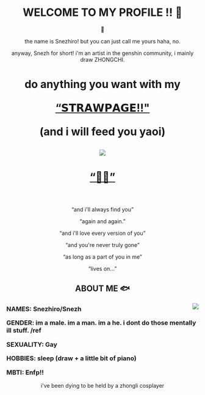 <body>
  <center>
<h1 align="center"> WELCOME TO MY PROFILE !! 🐋</h1>
    
<div align="center">
  
  🌊
  
  <p>the name is Snezhiro! but you can just call me yours haha, no.</p>
  <p>anyway, Snezh for short! i'm an artist in the genshin community, i mainly draw ZHONGCHI. </p>

  <h1 <p>do anything you want with my
  <p> <a href="https://snezhiro.straw.page/"> “𝗦𝗧𝗥𝗔𝗪𝗣𝗔𝗚𝗘!!"</a>
  <p>(and i will feed you yaoi)</p>

##
    
 <div align="center">
   <img src="https://camo.githubusercontent.com/e9b32127798add1dc908348cd811231ebacf98f1dc924b2737f2fb9b3c4230b0/68747470733a2f2f63646e2e646973636f72646170702e636f6d2f6174746163686d656e74732f313239373839373632343939363831303831392f313334363633383733363336343134323633352f32303235303330355f3038323131372e6769663f65783d36376536393434652669733d363765353432636526686d3d3435356637343637616232323431636463383864666165626336653262313162626130333533383236613464316235333435646263633037643332363663666126" align="center">
  </div>
    <h1 align="center"> <p><a href="https://youtu.be/LOmwjjqQuiI?si=AwGvuldBqIQ3LOQ_"> “🔶💧”</a><p> </h1>
   <br>
  <p>“and i'll always find you”</p>
  <p>“again and again.”</p>
  <p>“and i'll love every version of you”</p>
<p>“and you're never truly gone”</p>
<p>“as long as a part of you in me”</p>
<p>“lives on...”</p>

##

<div>
<h2 align="center"> <b>ABOUT ME 🐟 </b> </h2>
  
  <div align="center">
<img src="https://media.discordapp.net/attachments/1297897624996810819/1346652516833558548/lv_0_20250305091604.gif?ex=67eb3e63&is=67e9ece3&hm=c3838c78f9d5b1cce6d0b649d9258fa3e42016740e8b26cc8b52e3faf3684203&" align="right">
    
  </div>

  <h3 align="left">
    
  
 <b>NAMES:</b> Snezhiro/Snezh </li>
 

<b>GENDER:</b> im a male. im a man. im a he. i dont do those mentally ill stuff. /ref


<b>SEXUALITY:</b> Gay

  

<b>HOBBIES:</b> sleep (draw + a little bit of piano)


  <b>MBTI:</b> Enfp!!


</h3>

i've been dying to be held by a zhongli cosplayer
